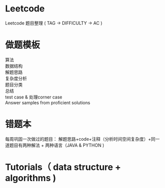 # Leetcode
Leetcode 题目整理 ( TAG -> DIFFICULTY -> AC ) 

# 做题模板
算法   
数据结构    
解题思路    
复杂度分析    
题目分类    
总结    
test case & 处理corner case     
Answer samples from proficient solutions     

# 错题本
每周巩固一次做过的题目： 解题思路+code+注释（分析时间空间复杂度）+同一道题目有两种解法 + 两种语言（JAVA & PYTHON )

# Tutorials（ data structure + algorithms )
